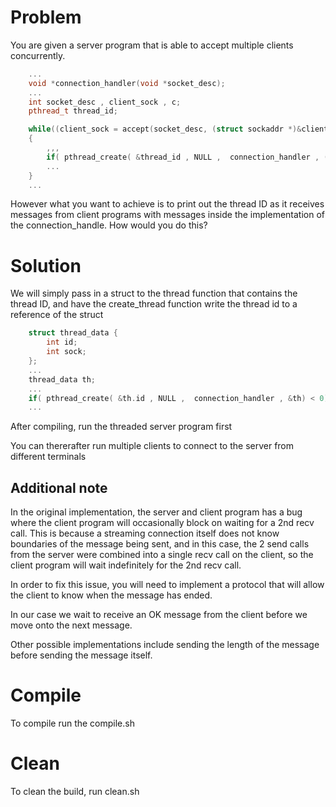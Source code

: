 # Problem
You are given a server program that is able to accept multiple clients concurrently.

```cpp
    ...
    void *connection_handler(void *socket_desc);
    ...
    int socket_desc , client_sock , c;
    pthread_t thread_id;

    while((client_sock = accept(socket_desc, (struct sockaddr *)&client, (socklen_t*)&c)) )
    {
        ,,,         
        if( pthread_create( &thread_id , NULL ,  connection_handler , (void*) client_sock) < 0)
        ...
    }
    ...
```
However what you want to achieve is to print out the thread ID as it receives messages from client programs with messages inside the implementation of the connection_handle. How would you do this?

# Solution

We will simply pass in a struct to the thread function that contains the thread ID, and have the create_thread function write the thread id to a reference of the struct

```cpp
    struct thread_data {
        int id;
        int sock;
    };
    ...
    thread_data th;
    ...
    if( pthread_create( &th.id , NULL ,  connection_handler , &th) < 0)
    ...
```

After compiling, run the threaded server program first

You can thererafter run multiple clients to connect to the server from different terminals

## Additional note

In the original implementation, the server and client program has a bug where the client program will occasionally block on waiting for a 2nd recv call. This is because a streaming connection itself does not know boundaries of the message being sent, and in this case, the 2 send calls from the server were combined into a single recv call on the client, so the client program will wait indefinitely for the 2nd recv call.

In order to fix this issue, you will need to implement a protocol that will allow the client to know when the message has ended.

In our case we wait to receive an OK message from the client before we move onto the next message.

Other possible implementations include sending the length of the message before sending the message itself.

# Compile
To compile run the compile.sh

# Clean
To clean the build, run clean.sh